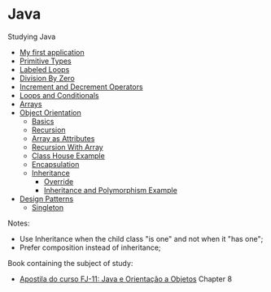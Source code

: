# Java
Studying Java

* [My first application](https://github.com/RaphaelBatagini/java/tree/master/MyApplication)
* [Primitive Types](https://github.com/RaphaelBatagini/java/tree/master/PrimitiveTypes)
* [Labeled Loops](https://github.com/RaphaelBatagini/java/tree/master/LabeledLoops)
* [Division By Zero](https://github.com/RaphaelBatagini/java/tree/master/DivisionByZero)
* [Increment and Decrement Operators](https://github.com/RaphaelBatagini/java/tree/master/IncrementDecrement)
* [Loops and Conditionals](https://github.com/RaphaelBatagini/java/tree/master/LoopsAndConditionals)
* [Arrays](https://github.com/RaphaelBatagini/java/tree/master/Arrays)
* [Object Orientation](https://github.com/RaphaelBatagini/java/tree/master/ObjectOrientation)
	* [Basics](https://github.com/RaphaelBatagini/java/tree/master/ObjectOrientation/Basics)
	* [Recursion](https://github.com/RaphaelBatagini/java/tree/master/ObjectOrientation/Recursion)
	* [Array as Attributes](https://github.com/RaphaelBatagini/java/tree/master/ObjectOrientation/ArrayAttributes)
	* [Recursion With Array](https://github.com/RaphaelBatagini/java/tree/master/ObjectOrientation/RecursionWithArray)
	* [Class House Example](https://github.com/RaphaelBatagini/java/tree/master/ObjectOrientation/ClassHouseExample)
	* [Encapsulation](https://github.com/RaphaelBatagini/java/tree/master/ObjectOrientation/Encapsulation)
	* [Inheritance](https://github.com/RaphaelBatagini/java/tree/master/Inheritance)
		* [Override](https://github.com/RaphaelBatagini/java/tree/master/Inheritance/Override)
		* [Inheritance and Polymorphism Example](https://github.com/RaphaelBatagini/java/tree/master/Inheritance/InheritanceAndPolymorphismExample)
* [Design Patterns](https://github.com/RaphaelBatagini/java/tree/master/DesignPatterns)
	* [Singleton](https://github.com/RaphaelBatagini/java/tree/master/DesignPatterns/Singleton)

Notes:
* Use Inheritance when the child class "is one" and not when it "has one";
* Prefer composition instead of inheritance;

Book containing the subject of study:
* [Apostila do curso FJ-11: Java e Orientação a Objetos](https://www.caelum.com.br/apostila-java-orientacao-objetos) Chapter 8
